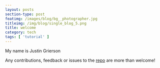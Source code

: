 ```yaml
---
layout: posts
section-type: post
featimg: /images/blog/bg__photographer.jpg
titleimg: /img/blog/single_blog_5.png
title: welcome
category: tech
tags: [ 'tutorial' ]
---
```


My name is Justin Grierson

Any contributions, feedback or issues to the <a href="https://github.com/ju3tin" target="\_blank">repo</a> are more than welcome!
